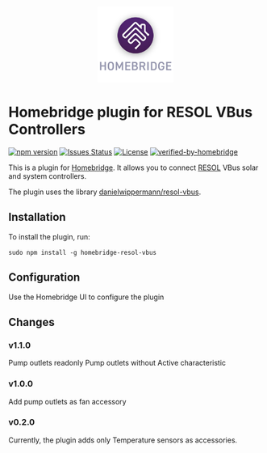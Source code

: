 <p align="center">

<img src="https://github.com/homebridge/branding/raw/master/logos/homebridge-wordmark-logo-vertical.png" width="150">

</p>

# Homebridge plugin for RESOL VBus Controllers
[![npm version](https://img.shields.io/npm/v/homebridge-resol-vbus?style=flat-square)](https://www.npmjs.com/package/homebridge-resol-vbus)
[![Issues Status](https://img.shields.io/github/issues/ChristophFausak/homebridge-resol-vbus?style=flat-square)](https://github.com/ChristophFausak/homebridge-resol-vbus/issues)
[![License](https://img.shields.io/npm/l/homebridge-resol-vbus.svg)](http://opensource.org/licenses/Apache-2.0)
[![verified-by-homebridge](https://badgen.net/badge/homebridge/verified/purple)](https://github.com/homebridge/homebridge/wiki/Verified-Plugins)

This is a plugin for [Homebridge](https://github.com/homebridge/homebridge).
It allows you to connect [RESOL](https://www.resol.de) VBus solar and system controllers.

The plugin uses the library [danielwippermann/resol-vbus](https://github.com/danielwippermann/resol-vbus).

## Installation

To install the plugin, run:

```
sudo npm install -g homebridge-resol-vbus

```

## Configuration

Use the Homebridge UI to configure the plugin

## Changes

### v1.1.0
Pump outlets readonly
Pump outlets without Active characteristic

### v1.0.0
Add pump outlets as fan accessory

### v0.2.0
Currently, the plugin adds only Temperature sensors as accessories.

